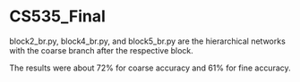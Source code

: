 # CS535_Final

block2_br.py, block4_br.py, and block5_br.py are the hierarchical networks with the coarse branch after the respective block.

The results were about 72% for coarse accuracy and 61% for fine accuracy. 

